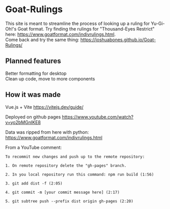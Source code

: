 # Goat-Rulings

This site is meant to streamline the process of looking up a ruling for Yu-Gi-Oh!'s Goat format. Try finding the rulings for "Thousand-Eyes Restrict" here: https://www.goatformat.com/indivrulings.html.  
Come back and try the same thing: https://joshuabones.github.io/Goat-Rulings/

## Planned features

Better formatting for desktop  
Clean up code, move to more components

## How it was made

Vue.js + Vite 
https://vitejs.dev/guide/

Deployed on github pages 
https://www.youtube.com/watch?v=yo2bMGnIKE8

Data was ripped from here with python: https://www.goatformat.com/indivrulings.html

From a YouTube comment:
```
To recommit new changes and push up to the remote repository:

1. On remote repository delete the "gh-pages" branch. 

2. In you local repository run this command: npm run build (1:56)

3. git add dist -f (2:05)

4. git commit -m [your commit message here] (2:17)

5. git subtree push --prefix dist origin gh-pages (2:20)
```
